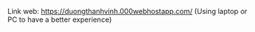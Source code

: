 Link web: https://duongthanhvinh.000webhostapp.com/
(Using laptop or PC to have a better experience)
